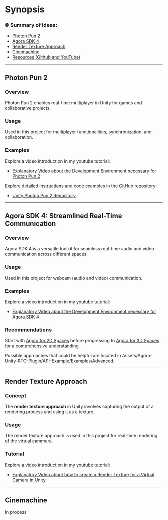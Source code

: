 # Synopsis

### 🌐 Summary of Ideas:
- [Photon Pun 2](#photon-pun-2)
- [Agora SDK 4](#agora-sdk-4)
- [Render Texture Approach](#render-texture-approach)
- [Cinemachine](#cinemachine)
- [Resources (Github and YouTube)](#resources-github-and-youtube)

---

## Photon Pun 2

### Overview
Photon Pun 2 enables real-time multiplayer in Unity for games and collaborative projects.

### Usage
Used in this project for multiplayer functionalities, synchronization, and collaboration.

### Examples
Explore a video introduction in my youtube tutorial:

- [Explanatory Video about the Development Environment necessary for Photon Pun 2](https://www.youtube.com/watch?v=p0cZINbep_A)

Explore detailed instructions and code examples in the GitHub repository:

- [Unity Photon Pun 2 Repository](https://github.com/marcor0311/unity-photon-pun-2)

---

## Agora SDK 4: Streamlined Real-Time Communication

### Overview
Agora SDK 4 is a versatile toolkit for seamless real-time audio and video communication across different spaces.

### Usage
Used in this project for webcam (audio and video) communication.

### Examples
Explore a video introduction in my youtube tutorial:

- [Explanatory Video about the Development Environment necessary for Agora SDK 4](https://www.youtube.com/watch?v=oMhcinIOpHk)

### Recommendations
Start with [Agora for 2D Spaces](https://github.com/marcor0311/unity-agora-sdk-4-with-ui-for-2d-spaces) before progressing to [Agora for 3D Spaces](https://github.com/marcor0311/unity-agora-sdk-4-for-3d-spaces) for a comprehensive understanding.

Possible approaches that could be helpful are located in Assets/Agora-Unity-RTC-Plugin/API-Example/Examples/Advanced.

---

## Render Texture Approach

### Concept
The **render texture approach** in Unity involves capturing the output of a rendering process and using it as a texture.

### Usage
The render texture approach is used in this project for real-time rendering of the virtual cammera.

### Tutorial
Explore a video introduction in my youtube tutorial:

- [Explanatory Video about how to create a Render Texture for a Virtual Camera in Unity](https://youtu.be/HTvgcDDtNkM)

---

## Cinemachine

In process
